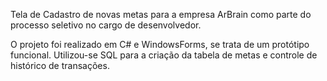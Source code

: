 Tela de Cadastro de novas metas para a empresa ArBrain como parte do processo seletivo no cargo de desenvolvedor.

O projeto foi realizado em C# e WindowsForms, se trata de um protótipo funcional. Utilizou-se SQL para a criação da tabela de metas e controle de histórico de transações.

